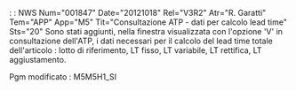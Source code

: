  :  : NWS Num="001847" Date="20121018" Rel="V3R2" Atr="R. Garatti" Tem="APP" App="M5" Tit="Consultazione ATP - dati per calcolo lead time" Sts="20"
Sono stati aggiunti, nella finestra visualizzata con l'opzione 'V' in consultazione dell'ATP, i dati necessari per il calcolo del lead time totale dell'articolo :  lotto di riferimento, LT fisso,
LT variabile, LT rettifica, LT aggiustamento.

Pgm modificato :  M5M5H1_SI
